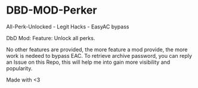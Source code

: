 # DBD-MOD-Perker
All-Perk-Unlocked - Legit Hacks - EasyAC bypass

DbD Mod:
Feature: Unlock all perks.

No other features are provided, the more feature a mod provide, the more work is nedeed to bypass EAC.
To retrieve archive password, you can reply an Issue on this Repo, this will help me into gain more visibility and popularity.

Made with <3

